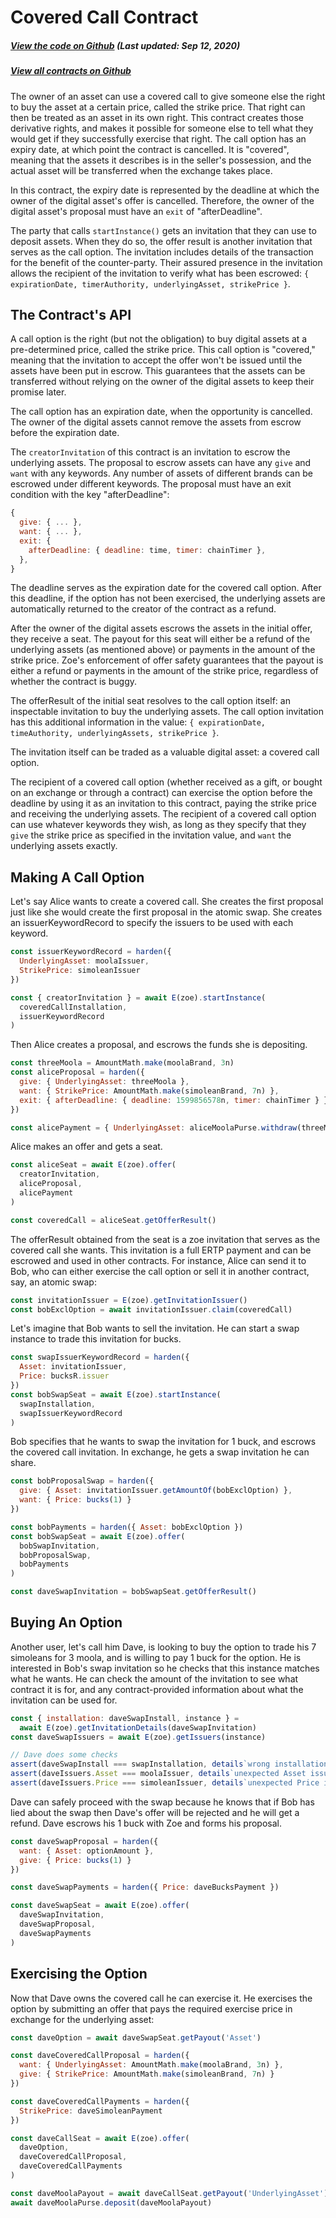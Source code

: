 # Covered Call Contract

<Zoe-Version/>

##### [View the code on Github](https://github.com/Agoric/agoric-sdk/blob/f29591519809dbadf19db0a26f38704d87429b89/packages/zoe/src/contracts/coveredCall.js) (Last updated: Sep 12, 2020)

##### [View all contracts on Github](https://github.com/Agoric/agoric-sdk/tree/master/packages/zoe/src/contracts)

The owner of an asset can use a covered call to give someone else the right
to buy the asset at a certain price, called the strike price. That right
can then be treated as an asset in its own right. This contract creates
those derivative rights, and makes it possible for someone else to tell
what they would get if they successfully exercise that right. The call
option has an expiry date, at which point the contract is cancelled. It is
"covered", meaning that the assets it describes is in the seller's
possession, and the actual asset will be transferred when the exchange takes
place.

In this contract, the expiry date is represented by the deadline at which
the owner of the digital asset's offer is cancelled. Therefore, the owner
of the digital asset's proposal must have an `exit` of "afterDeadline".

The party that calls `startInstance()` gets an invitation that they can use
to deposit assets. When they do so, the offer result is another invitation
that serves as the call option. The invitation includes details of the
transaction for the benefit of the counter-party. Their assured presence in
the invitation allows the recipient of the invitation to verify what has
been escrowed: `{ expirationDate, timerAuthority, underlyingAsset,
strikePrice }`.

## The Contract's API

A call option is the right (but not the obligation) to buy digital assets
at a pre-determined price, called the strike price. This call option is
"covered," meaning that the invitation to accept the offer won't be issued
until the assets have been put in escrow. This guarantees that the assets
can be transferred without relying on the owner of the digital assets to
keep their promise later.

The call option has an expiration date, when the opportunity is
cancelled. The owner of the digital assets cannot remove the assets from
escrow before the expiration date.

The `creatorInvitation` of this contract is an invitation to escrow the
underlying assets. The proposal to escrow assets can have any `give` and
`want` with any keywords. Any number of assets of different brands can be
escrowed under different keywords. The proposal must have an exit condition
with the key "afterDeadline":

```js
{
  give: { ... },
  want: { ... },
  exit: {
    afterDeadline: { deadline: time, timer: chainTimer },
  },
}
```

The deadline serves as the expiration date for the covered call
option. After this deadline, if the option has not been exercised, the
underlying assets are automatically returned to the creator of the contract
as a refund.

After the owner of the digital assets escrows the assets in the initial
offer, they receive a seat. The payout for this seat will either be a
refund of the underlying assets (as mentioned above) or payments in the
amount of the strike price. Zoe's enforcement of offer safety guarantees
that the payout is either a refund or payments in the amount of the strike
price, regardless of whether the contract is buggy.

The offerResult of the initial seat resolves to the call option itself: an
inspectable invitation to buy the underlying assets. The call option
invitation has this additional information in the value: `{ expirationDate,
timeAuthority, underlyingAssets, strikePrice }`.

The invitation itself can be traded as a valuable digital asset: a
covered call option.

The recipient of a covered call option (whether received as a gift, or
bought on an exchange or through a contract) can exercise the option before
the deadline by using it as an invitation to this contract, paying the
strike price and receiving the underlying assets. The recipient of a
covered call option can use whatever keywords they wish, as long as they
specify that they `give` the strike price as specified in the invitation
value, and `want` the underlying assets exactly.

## Making A Call Option

Let's say Alice wants to create a covered call. She creates the first proposal
just like she would create the first proposal in the atomic swap. She creates an
issuerKeywordRecord to specify the issuers to be used with each keyword.

```js
const issuerKeywordRecord = harden({
  UnderlyingAsset: moolaIssuer,
  StrikePrice: simoleanIssuer
})

const { creatorInvitation } = await E(zoe).startInstance(
  coveredCallInstallation,
  issuerKeywordRecord
)
```

Then Alice creates a proposal, and escrows the funds she is depositing.

```js
const threeMoola = AmountMath.make(moolaBrand, 3n)
const aliceProposal = harden({
  give: { UnderlyingAsset: threeMoola },
  want: { StrikePrice: AmountMath.make(simoleanBrand, 7n) },
  exit: { afterDeadline: { deadline: 1599856578n, timer: chainTimer } }
})

const alicePayment = { UnderlyingAsset: aliceMoolaPurse.withdraw(threeMoola) }
```

Alice makes an offer and gets a seat.

```js
const aliceSeat = await E(zoe).offer(
  creatorInvitation,
  aliceProposal,
  alicePayment
)

const coveredCall = aliceSeat.getOfferResult()
```

The offerResult obtained from the seat is a zoe invitation that serves as the
covered call she wants. This invitation is a full ERTP payment and can be
escrowed and used in other contracts. For instance, Alice can send it to Bob,
who can either exercise the call option or sell it in another contract, say, an
atomic swap:

```js
const invitationIssuer = E(zoe).getInvitationIssuer()
const bobExclOption = await invitationIssuer.claim(coveredCall)
```

Let's imagine that Bob wants to sell the invitation. He can start a swap
instance to trade this invitation for bucks.

```js
const swapIssuerKeywordRecord = harden({
  Asset: invitationIssuer,
  Price: bucksR.issuer
})
const bobSwapSeat = await E(zoe).startInstance(
  swapInstallation,
  swapIssuerKeywordRecord
)
```

Bob specifies that he wants to swap the invitation for 1 buck, and escrows
the covered call invitation. In exchange, he gets a swap invitation he can
share.

```js
const bobProposalSwap = harden({
  give: { Asset: invitationIssuer.getAmountOf(bobExclOption) },
  want: { Price: bucks(1) }
})

const bobPayments = harden({ Asset: bobExclOption })
const bobSwapSeat = await E(zoe).offer(
  bobSwapInvitation,
  bobProposalSwap,
  bobPayments
)

const daveSwapInvitation = bobSwapSeat.getOfferResult()
```

## Buying An Option

Another user, let's call him Dave, is looking to buy the option to trade
his 7 simoleans for 3 moola, and is willing to pay 1 buck for the
option. He is interested in Bob's swap invitation so he checks that this
instance matches what he wants. He can check the amount of the invitation
to see what contract it is for, and any contract-provided information about
what the invitation can be used for.

```js
const { installation: daveSwapInstall, instance } =
  await E(zoe).getInvitationDetails(daveSwapInvitation)
const daveSwapIssuers = await E(zoe).getIssuers(instance)

// Dave does some checks
assert(daveSwapInstall === swapInstallation, details`wrong installation`)
assert(daveIssuers.Asset === moolaIssuer, details`unexpected Asset issuer`)
assert(daveIssuers.Price === simoleanIssuer, details`unexpected Price issuer`)
```

Dave can safely proceed with the swap because he knows that if Bob has lied
about the swap then Dave's offer will be rejected and he will get a refund.
Dave escrows his 1 buck with Zoe and forms his proposal.

```js
const daveSwapProposal = harden({
  want: { Asset: optionAmount },
  give: { Price: bucks(1) }
})

const daveSwapPayments = harden({ Price: daveBucksPayment })

const daveSwapSeat = await E(zoe).offer(
  daveSwapInvitation,
  daveSwapProposal,
  daveSwapPayments
)
```

## Exercising the Option

Now that Dave owns the covered call he can exercise it. He exercises the
option by submitting an offer that pays the required exercise price in
exchange for the underlying asset:

```js
const daveOption = await daveSwapSeat.getPayout('Asset')

const daveCoveredCallProposal = harden({
  want: { UnderlyingAsset: AmountMath.make(moolaBrand, 3n) },
  give: { StrikePrice: AmountMath.make(simoleanBrand, 7n) }
})

const daveCoveredCallPayments = harden({
  StrikePrice: daveSimoleanPayment
})

const daveCallSeat = await E(zoe).offer(
  daveOption,
  daveCoveredCallProposal,
  daveCoveredCallPayments
)

const daveMoolaPayout = await daveCallSeat.getPayout('UnderlyingAsset')
await daveMoolaPurse.deposit(daveMoolaPayout)
```

